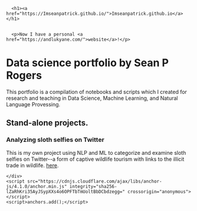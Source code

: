  </head>
  <body>
    <div class="container-lg px-3 my-5 markdown-body">
      
      <h1><a href="https://Imseanpatrick.github.io/">Imseanpatrick.github.io</a></h1>
      

      <p>Now I have a personal <a href="https://andlukyane.com/">website</a>!</p>

<h1 id="data-science-portfolio-by-andrey-lukyanenko">Data science portfolio by Sean P Rogers</h1>

<p>This portfolio is a compilation of notebooks and scripts which I created for research and teaching in Data Science, Machine Learning, and Natural Language Provessing. </p>

<h2 id="stand-alone-projects">Stand-alone projects.</h2>

<h3 id="handwritten-digit-recognition">Analyzing sloth selfies on Twitter</h3>

<p>This is my own project using NLP and ML to categorize and examine sloth selfies on Twitter--a form of captive wildlife tourism with links to the illicit trade in wildlife.  <a href="link">here</a>.</p>



      
    </div>
    <script src="https://cdnjs.cloudflare.com/ajax/libs/anchor-js/4.1.0/anchor.min.js" integrity="sha256-lZaRhKri35AyJSypXXs4o6OPFTbTmUoltBbDCbdzegg=" crossorigin="anonymous"></script>
    <script>anchors.add();</script>
  </body>
</html>
